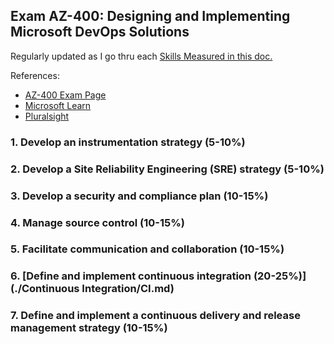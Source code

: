 ## Exam AZ-400: Designing and Implementing Microsoft DevOps Solutions
Regularly updated as I go thru each [Skills Measured in this doc.](https://query.prod.cms.rt.microsoft.com/cms/api/am/binary/RE3VP8d)

References:

* [AZ-400 Exam Page](https://docs.microsoft.com/en-us/learn/certifications/exams/az-400)
* [Microsoft Learn](https://docs.microsoft.com/en-us/learn/browse/?roles=devops-engineer&resource_type=learning%20path)
* [Pluralsight](https://app.pluralsight.com/paths/certificate/designing-and-implementing-microsoft-devops-solutions-az-400)

### 1. Develop an instrumentation strategy (5-10%)
### 2. Develop a Site Reliability Engineering (SRE) strategy (5-10%)
### 3. Develop a security and compliance plan (10-15%)
### 4. Manage source control (10-15%)
### 5. Facilitate communication and collaboration (10-15%)
### 6. [Define and implement continuous integration (20-25%)](./Continuous Integration/CI.md)
### 7. Define and implement a continuous delivery and release management strategy (10-15%)
